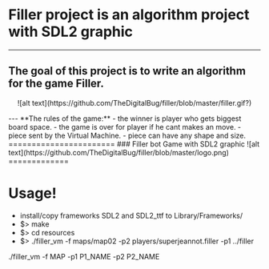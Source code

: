 # Filler project is an algorithm project with SDL2 graphic
---
The goal of this project is to write an algorithm for the game Filler.
---
<p align="center">
![alt text](https://github.com/TheDigitalBug/filler/blob/master/filler.gif?)
 </p>
---
**The rules of the game:**
 - the winner is player who gets biggest board space.
 - the game is over for player if he cant makes an move.
 - piece sent by the Virtual Machine.
 - piece can have any shape and size.
=======================
### Filler bot Game with SDL2 graphic
![alt text](https://github.com/TheDigitalBug/filler/blob/master/logo.png)
=============

# Usage!
  - install/copy frameworks SDL2 and SDL2_ttf to Library/Frameworks/
  - $> make
  - $> cd resources 
  - $> ./filler_vm -f maps/map02 -p2 players/superjeannot.filler -p1 ../filler
  
  ./filler_vm -f MAP -p1 P1_NAME -p2 P2_NAME
  
  

